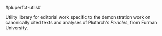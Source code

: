 #pluperfct-utils#

Utility library for editorial work specific to the demonstration work on canonically cited texts and analyses of Plutarch's *Pericles*, from Furman University.


